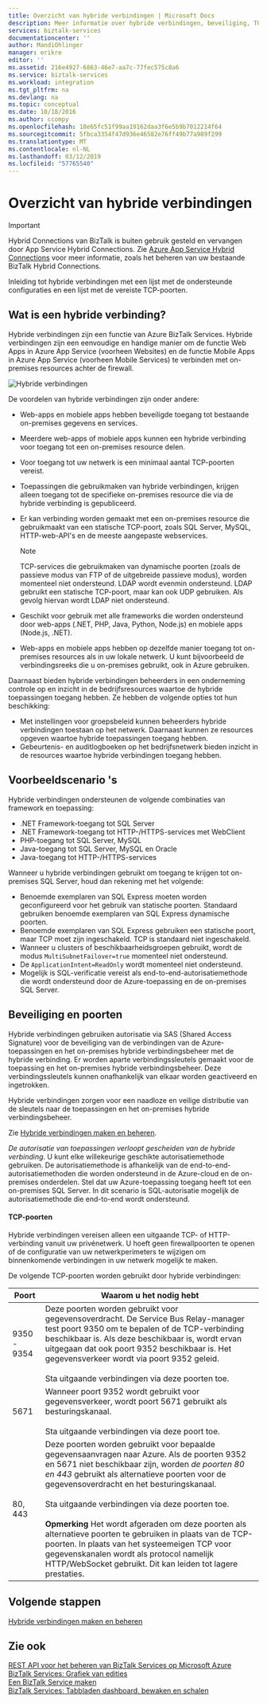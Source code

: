 ```yaml
---
title: Overzicht van hybride verbindingen | Microsoft Docs
description: Meer informatie over hybride verbindingen, beveiliging, TCP-poorten en ondersteunde configuraties. MABS, WABS.
services: biztalk-services
documentationcenter: ''
author: MandiOhlinger
manager: erikre
editor: ''
ms.assetid: 216e4927-6863-46e7-aa7c-77fec575c8a6
ms.service: biztalk-services
ms.workload: integration
ms.tgt_pltfrm: na
ms.devlang: na
ms.topic: conceptual
ms.date: 10/18/2016
ms.author: ccompy
ms.openlocfilehash: 18e65fc51f99aa19162daa3f6e5b9b7012214f64
ms.sourcegitcommit: 5fbca3354f47d936e46582e76ff49b77a989f299
ms.translationtype: MT
ms.contentlocale: nl-NL
ms.lasthandoff: 03/12/2019
ms.locfileid: "57765540"
---
```

# <a name="hybrid-connections-overview"></a>Overzicht van hybride verbindingen

> [!IMPORTANT]
> Hybrid Connections van BizTalk is buiten gebruik gesteld en vervangen door App Service Hybrid Connections. Zie [Azure App Service Hybrid Connections](../app-service/app-service-hybrid-connections.md) voor meer informatie, zoals het beheren van uw bestaande BizTalk Hybrid Connections.

Inleiding tot hybride verbindingen met een lijst met de ondersteunde configuraties en een lijst met de vereiste TCP-poorten.

## <a name="what-is-a-hybrid-connection"></a>Wat is een hybride verbinding?
Hybride verbindingen zijn een functie van Azure BizTalk Services. Hybride verbindingen zijn een eenvoudige en handige manier om de functie Web Apps in Azure App Service (voorheen Websites) en de functie Mobile Apps in Azure App Service (voorheen Mobile Services) te verbinden met on-premises resources achter de firewall.

![Hybride verbindingen][HCImage]

De voordelen van hybride verbindingen zijn onder andere:

* Web-apps en mobiele apps hebben beveiligde toegang tot bestaande on-premises gegevens en services.
* Meerdere web-apps of mobiele apps kunnen een hybride verbinding voor toegang tot een on-premises resource delen.
* Voor toegang tot uw netwerk is een minimaal aantal TCP-poorten vereist.
* Toepassingen die gebruikmaken van hybride verbindingen, krijgen alleen toegang tot de specifieke on-premises resource die via de hybride verbinding is gepubliceerd.
* Er kan verbinding worden gemaakt met een on-premises resource die gebruikmaakt van een statische TCP-poort, zoals SQL Server, MySQL, HTTP-web-API's en de meeste aangepaste webservices.
  
  > [!NOTE]
  > TCP-services die gebruikmaken van dynamische poorten (zoals de passieve modus van FTP of de uitgebreide passieve modus), worden momenteel niet ondersteund. LDAP wordt evenmin ondersteund. LDAP gebruikt een statische TCP-poort, maar kan ook UDP gebruiken. Als gevolg hiervan wordt LDAP niet ondersteund.
  > 
  > 
* Geschikt voor gebruik met alle frameworks die worden ondersteund door web-apps (.NET, PHP, Java, Python, Node.js) en mobiele apps (Node.js, .NET).
* Web-apps en mobiele apps hebben op dezelfde manier toegang tot on-premises resources als in uw lokale netwerk. U kunt bijvoorbeeld de verbindingsreeks die u on-premises gebruikt, ook in Azure gebruiken.

Daarnaast bieden hybride verbindingen beheerders in een onderneming controle op en inzicht in de bedrijfsresources waartoe de hybride toepassingen toegang hebben. Ze hebben de volgende opties tot hun beschikking:

* Met instellingen voor groepsbeleid kunnen beheerders hybride verbindingen toestaan op het netwerk. Daarnaast kunnen ze resources opgeven waartoe hybride toepassingen toegang hebben.
* Gebeurtenis- en auditlogboeken op het bedrijfsnetwerk bieden inzicht in de resources waartoe hybride verbindingen toegang hebben.

## <a name="example-scenarios"></a>Voorbeeldscenario 's
Hybride verbindingen ondersteunen de volgende combinaties van framework en toepassing:

* .NET Framework-toegang tot SQL Server
* .NET Framework-toegang tot HTTP-/HTTPS-services met WebClient
* PHP-toegang tot SQL Server, MySQL
* Java-toegang tot SQL Server, MySQL en Oracle
* Java-toegang tot HTTP-/HTTPS-services

Wanneer u hybride verbindingen gebruikt om toegang te krijgen tot on-premises SQL Server, houd dan rekening met het volgende:

* Benoemde exemplaren van SQL Express moeten worden geconfigureerd voor het gebruik van statische poorten. Standaard gebruiken benoemde exemplaren van SQL Express dynamische poorten.
* Benoemde exemplaren van SQL Express gebruiken een statische poort, maar TCP moet zijn ingeschakeld. TCP is standaard niet ingeschakeld.
* Wanneer u clusters of beschikbaarheidsgroepen gebruikt, wordt de modus `MultiSubnetFailover=true` momenteel niet ondersteund.
* De `ApplicationIntent=ReadOnly` wordt momenteel niet ondersteund.
* Mogelijk is SQL-verificatie vereist als end-to-end-autorisatiemethode die wordt ondersteund door de Azure-toepassing en de on-premises SQL Server.

## <a name="security-and-ports"></a>Beveiliging en poorten
Hybride verbindingen gebruiken autorisatie via SAS (Shared Access Signature) voor de beveiliging van de verbindingen van de Azure-toepassingen en het on-premises hybride verbindingsbeheer met de hybride verbinding. Er worden aparte verbindingssleutels gemaakt voor de toepassing en het on-premises hybride verbindingsbeheer. Deze verbindingssleutels kunnen onafhankelijk van elkaar worden geactiveerd en ingetrokken.

Hybride verbindingen zorgen voor een naadloze en veilige distributie van de sleutels naar de toepassingen en het on-premises hybride verbindingsbeheer.

Zie [Hybride verbindingen maken en beheren](integration-hybrid-connection-create-manage.md).

*De autorisatie van toepassingen verloopt gescheiden van de hybride verbinding*. U kunt elke willekeurige geschikte autorisatiemethode gebruiken. De autorisatiemethode is afhankelijk van de end-to-end-autorisatiemethoden die worden ondersteund in de Azure-cloud en de on-premises onderdelen. Stel dat uw Azure-toepassing toegang heeft tot een on-premises SQL Server. In dit scenario is SQL-autorisatie mogelijk de autorisatiemethode die end-to-end wordt ondersteund.

#### <a name="tcp-ports"></a>TCP-poorten
Hybride verbindingen vereisen alleen een uitgaande TCP- of HTTP-verbinding vanuit uw privénetwerk. U hoeft geen firewallpoorten te openen of de configuratie van uw netwerkperimeters te wijzigen om binnenkomende verbindingen in uw netwerk mogelijk te maken.

De volgende TCP-poorten worden gebruikt door hybride verbindingen:

| Poort | Waarom u het nodig hebt |
| --- | --- |
| 9350 - 9354 |Deze poorten worden gebruikt voor gegevensoverdracht. De Service Bus Relay-manager test poort 9350 om te bepalen of de TCP-verbinding beschikbaar is. Als deze beschikbaar is, wordt ervan uitgegaan dat ook poort 9352 beschikbaar is. Het gegevensverkeer wordt via poort 9352 geleid. <br/><br/>Sta uitgaande verbindingen via deze poorten toe. |
| 5671 |Wanneer poort 9352 wordt gebruikt voor gegevensverkeer, wordt poort 5671 gebruikt als besturingskanaal. <br/><br/>Sta uitgaande verbindingen via deze poort toe. |
| 80, 443 |Deze poorten worden gebruikt voor bepaalde gegevensaanvragen naar Azure. Als de poorten 9352 en 5671 niet beschikbaar zijn, worden *de poorten 80 en 443* gebruikt als alternatieve poorten voor de gegevensoverdracht en het besturingskanaal.<br/><br/>Sta uitgaande verbindingen via deze poorten toe. <br/><br/>**Opmerking** Het wordt afgeraden om deze poorten als alternatieve poorten te gebruiken in plaats van de TCP-poorten. In plaats van het systeemeigen TCP voor gegevenskanalen wordt als protocol namelijk HTTP/WebSocket gebruikt. Dit kan leiden tot lagere prestaties. |

## <a name="next-steps"></a>Volgende stappen
[Hybride verbindingen maken en beheren](integration-hybrid-connection-create-manage.md)

## <a name="see-also"></a>Zie ook
[REST API voor het beheren van BizTalk Services op Microsoft Azure](https://msdn.microsoft.com/library/azure/dn232347.aspx)  
[BizTalk Services: Grafiek van edities](biztalk-editions-feature-chart.md)  
[Een BizTalk Service maken](biztalk-provision-services.md)  
[BizTalk Services: Tabbladen dashboard, bewaken en schalen](biztalk-dashboard-monitor-scale-tabs.md)  

[HCImage]: ./media/integration-hybrid-connection-overview/WABS_HybridConnectionImage.png
